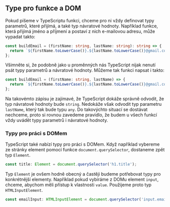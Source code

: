 ## Type pro funkce a DOM

Pokud píšeme v TypeScriptu funkci, chceme pro ni vždy definovat typy parametrů, které přijímá, a také typ návratové hodnoty. Například funkce, která přijímá jméno a příjmení a postaví z nich e-mailovou adresu, může vypadat takto:

```ts
const buildEmail = (firstName: string, lastName: string): string => {
  return `${firstName.toLowerCase()}.${lastName.toLowerCase()}@gmail.com`;
};
```

Všimněte si, že podobně jako u proměnných nás TypeScript nijak nenutí psát typy parametrů a návratové hodnoty. Můžeme tak funkci napsat i takto:

```ts
const buildEmail = (firstName: string, lastName) => {
  return `${firstName.toLowerCase()}.${lastName.toLowerCase()}@gmail.com`;
};
```

Na takovémto zápisu je zajímavé, že TypeScript dokáže správně odvodit, že typ návratové hodnoty bude `string`. Nedokáže však odvodit typ parametru `lastName`, který tak bude typu `any`. Do takovýchto situací se dostávat nechceme, proto si rovnou zavedeme pravidlo, že budem u všech funkcí vždy uvádět typy parametrů i návratové hodnoty.

### Typy pro práci s DOMem

TypeScript také nabízí typy pro práci s DOMem. Když například vybereme ze stránky element pomocí funkce `document.querySelector`, dostaneme zpět typ `Element`.

```ts
const title: Element = document.querySelector('h1.title');
```

Typ `Element` je ovšem hodně obecný a častěji budeme potřebovat typy pro konkrétnější elementy. Například pokud vybíráme z DOMu element `input`, chceme, abychom měli přístup k vlastnosti `value`. Použijeme proto typ `HTMLInputElement`.

```ts
const emailInput: HTMLInputElement = document.querySelector('input.email');
```
